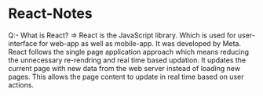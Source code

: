 # React-Notes

Q:- What is React?
=> React is the JavaScript library. Which is used for user-interface for web-app as well as mobile-app. It was developed by Meta. React follows the single page application approach which means reducing the unnecessary re-rendring and real time based updation. It updates the current page with new data from the web server instead of loading new pages. This allows the page content to update in real time based on user actions.
